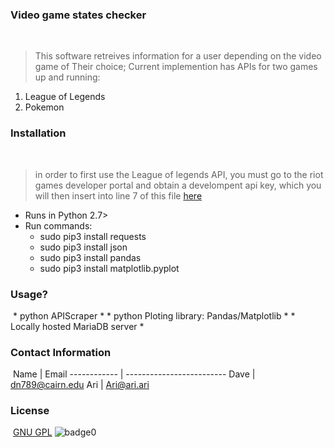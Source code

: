### Video game states checker
​
> This software retreives information for a user depending on the video game of Their choice; Current implemention has APIs for two games up and running:
1. League of Legends
2. Pokemon
​
### Installation
​
> in order to first use the League of legends API, you must go to the riot games developer portal and obtain a develompent api key, which you will then insert into line 7 of this file [here](LeagueOfLegendsAPI.py)

* Runs in Python 2.7>
* Run commands:
  * sudo pip3 install requests
  * sudo pip3 install json
  * sudo pip3 install pandas
  * sudo pip3 install matplotlib.pyplot
​
### Usage?
​
\* python APIScraper \*
\* python Ploting library: Pandas/Matplotlib \*
\* Locally hosted MariaDB server \*
​
### Contact Information
​
Name         | Email
------------ | -------------------------
Dave       | dn789@cairn.edu
Ari       | Ari@ari.ari
​
### License
​
[GNU GPL](license)
![badge0](https://img.shields.io/static/v1?label=<License>&message=GNU>&color=<BLUE>)